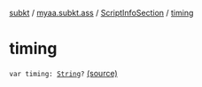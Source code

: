 [subkt](../../index.md) / [myaa.subkt.ass](../index.md) / [ScriptInfoSection](index.md) / [timing](./timing.md)

# timing

`var timing: `[`String`](https://kotlinlang.org/api/latest/jvm/stdlib/kotlin/-string/index.html)`?` [(source)](https://github.com/Myaamori/SubKt/blob/0.1.11/src/main/kotlin/myaa/subkt/ass/parser.kt#L704)